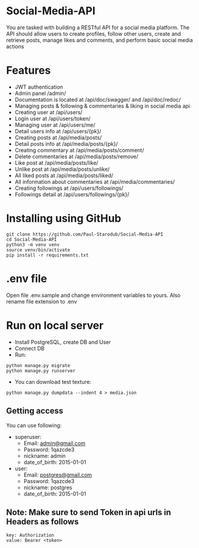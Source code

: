 # Social-Media-API

You are tasked with building a RESTful API for a social media platform. The API should allow users to create profiles, follow other users, create and retrieve posts, manage likes and comments, and perform basic social media actions

# Features
- JWT authentication
- Admin panel /admin/
- Documentation is located at /api/doc/swagger/ and /api/doc/redoc/
- Managing posts & following & commentaries & liking in social media api
- Creating user at /api/users/
- Login user at /api/users/token/
- Managing user at /api/users/me/
- Detail users info at /api/users/{pk}/
- Creating posts at /api/media/posts/
- Detail posts info at /api/media/posts/{pk}/
- Creating commentary at /api/media/posts/comment/
- Delete commentaries at /api/media/posts/remove/
- Like post at /api/media/posts/like/
- Unlike post at /api/media/posts/unlike/
- All liked posts at /api/media/posts/liked/
- All information about commentaries at /api/media/commentaries/
- Creating followings at /api/users/followings/
- Followings detail at /api/users/followings/{pk}/


# Installing using GitHub
```
git clone https://github.com/Paul-Starodub/Social-Media-API
cd Social-Media-API
python3 -m venv venv
source venv/bin/activate
pip install -r requirements.txt
```
# .env file
Open file .env.sample and change environment variables to yours. Also rename file extension to .env

# Run on local server
- Install PostgreSQL, create DB and User
- Connect DB
- Run:
```
python manage.py migrate
python manage.py runserver
```
- You can download test texture:
```
python manage.py dumpdata --indent 4 > media.json
```

## Getting access
You can use following:
- superuser:
  - Email: admin@gmail.com
  - Password: 1qazcde3
  - nickname: admin
  - date_of_birth: 2015-01-01
- user:
  - Email: postgres@gmail.com
  - Password: 1qazcde3
  - nickname: postgres
  - date_of_birth: 2015-01-01
## Note: Make sure to send Token in api urls in Headers as follows
```
key: Authorization
value: Bearer <token>
```